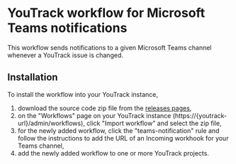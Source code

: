 # YouTrack workflow for Microsoft Teams notifications

This workflow sends notifications to a given Microsoft Teams channel whenever a YouTrack issue is changed.

## Installation

To install the workflow into your YouTrack instance,

1. download the source code zip file from the [releases pages](https://github.com/fuglede/youtrack-teams-notifications/releases),
2. on the "Workflows" page on your YouTrack instance (https://{youtrack-url}/admin/workflows), click "Import workflow" and select the zip file,
3. for the newly added workflow, click the "teams-notification" rule and follow the instructions to add the URL of an Incoming workhook for your Teams channel,
4. add the newly added workflow to one or more YouTrack projects.

